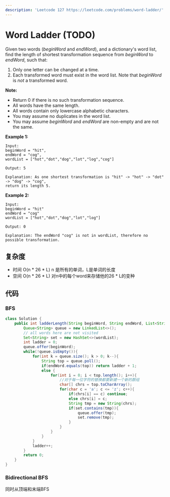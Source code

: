 ```yaml
---
description: 'Leetcode 127 https://leetcode.com/problems/word-ladder/'
---
```


# Word Ladder \(TODO\)

Given two words \(_beginWord_ and _endWord_\), and a dictionary's word list, find the length of shortest transformation sequence from _beginWord_ to _endWord_, such that:

1. Only one letter can be changed at a time.
2. Each transformed word must exist in the word list. Note that _beginWord_ is _not_ a transformed word.

**Note:**

* Return 0 if there is no such transformation sequence.
* All words have the same length.
* All words contain only lowercase alphabetic characters.
* You may assume no duplicates in the word list.
* You may assume _beginWord_ and _endWord_ are non-empty and are not the same.

**Example 1:**

```text
Input:
beginWord = "hit",
endWord = "cog",
wordList = ["hot","dot","dog","lot","log","cog"]

Output: 5

Explanation: As one shortest transformation is "hit" -> "hot" -> "dot" -> "dog" -> "cog",
return its length 5.
```

**Example 2:**

```text
Input:
beginWord = "hit"
endWord = "cog"
wordList = ["hot","dot","dog","lot","log"]

Output: 0

Explanation: The endWord "cog" is not in wordList, therefore no possible transformation.
```

## 复杂度

* 时间 O\(n \* 26 \* L\) n 是所有的单词，L是单词的长度
* 空间 O\(n \* 26 \* L\) 对n中的每个word来存储他的26 \* L的变种

## 代码

### BFS

```java
class Solution {
    public int ladderLength(String beginWord, String endWord, List<String> wordList) {
        Queue<String> queue = new LinkedList<>();
        // all words here are not visited
        Set<String> set = new HashSet<>(wordList);
        int ladder = 0;
        queue.offer(beginWord);
        while(!queue.isEmpty()){
            for(int k = queue.size(); k > 0; k--){
                String top = queue.poll();
                if(endWord.equals(top)) return ladder + 1;
                else {
                    for(int i = 0; i < top.length(); i++){
                        //对于每一位字符的替换都要新建一个新的数组
                        char[] chrs = top.toCharArray();
                        for(char c = 'a'; c <= 'z'; c++){
                            if(chrs[i] == c) continue;
                            else chrs[i] = c;
                            String tmp = new String(chrs);
                            if(set.contains(tmp)){
                                queue.offer(tmp);
                                set.remove(tmp);
                            }
                        }
                    }
                }
            }
            ladder++;
        }
        return 0;
    }
}
```

### Bidirectional BFS

同时从顶端和末端BFS

